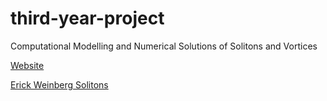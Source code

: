 # third-year-project
Computational Modelling and Numerical Solutions of Solitons and Vortices

[Website](https://nms.kcl.ac.uk/eugene.lim/teach/3rdyearproject2018/3rdyear2018.html)

[Erick Weinberg Solitons](https://nms.kcl.ac.uk/eugene.lim/teach/3rdyearproject2018/ErickWeinbergSolitons.pdf)
